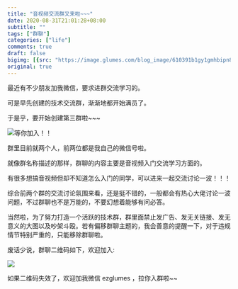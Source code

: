 ```yaml
---
title: "音视频交流群又来啦~~~"
date: 2020-08-31T21:01:28+08:00
subtitle: ""
tags: ["群聊"]
categories: ["life"]
comments: true
draft: false
bigimg: [{src: "https://image.glumes.com/blog_image/610391b1gy1gmhbipn8w5j208x0sgtk7.jpg", desc: ""}]
original: true
---
```



最近有不少朋友加我微信，要求进群交流学习的。

可是早先创建的技术交流群，渐渐地都开始满员了。

于是乎，要开始创建第三群啦~~~

<!--more-->

![等你加入！！](https://image.glumes.com/blog_image/group-av-beginner.png)

群里目前就两个人，前两位都是我自己的微信号啦。

就像群名称描述的那样，群聊的内容主要是音视频入门交流学习方面的。

有很多想搞音视频但却不知道怎么入门的同学，可以进来一起交流讨论一波！！！

综合前两个群的交流讨论氛围来看，还是挺不错的，一般都会有热心大佬讨论一波问题，不过群聊也不是万能的，不要幻想着能够有问必答。

当然啦，为了努力打造一个活跃的技术群，群里面禁止发广告、发无关链接、发无意义的大图以及吵架斗殴。若有偏移群聊主题的，我会善意的提醒一下，对于违规情节特别严重的，只能移除群聊啦。

废话少说，群聊二维码如下，欢迎加入:

![](https://image.glumes.com/blog_image/av-beginner-qr-code.png)

如果二维码失效了，欢迎加我微信 ezglumes ，拉你入群啦~~

